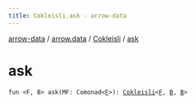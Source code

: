 ```yaml
---
title: Cokleisli.ask - arrow-data
---
```


[arrow-data](../../index.html) / [arrow.data](../index.html) / [Cokleisli](index.html) / [ask](./ask.html)

# ask

`fun <F, B> ask(MF: Comonad<`[`F`](ask.html#F)`>): `[`Cokleisli`](index.html)`<`[`F`](ask.html#F)`, `[`B`](ask.html#B)`, `[`B`](ask.html#B)`>`